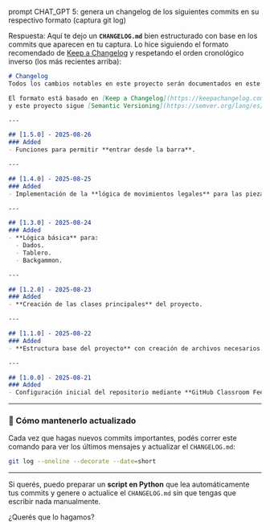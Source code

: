  
prompt CHAT_GPT 5: genera un changelog de los siguientes commits en su respectivo formato (captura git log)

Respuesta: Aquí te dejo un **`CHANGELOG.md`** bien estructurado con base en los commits que aparecen en tu captura. Lo hice siguiendo el formato recomendado de [Keep a Changelog](https://keepachangelog.com/) y respetando el orden cronológico inverso (los más recientes arriba):

```markdown
# Changelog
Todos los cambios notables en este proyecto serán documentados en este archivo.

El formato está basado en [Keep a Changelog](https://keepachangelog.com/es/1.0.0/)
y este proyecto sigue [Semantic Versioning](https://semver.org/lang/es/).

---

## [1.5.0] - 2025-08-26
### Added
- Funciones para permitir **entrar desde la barra**.

---

## [1.4.0] - 2025-08-25
### Added
- Implementación de la **lógica de movimientos legales** para las piezas.

---

## [1.3.0] - 2025-08-24
### Added
- **Lógica básica** para:
  - Dados.
  - Tablero.
  - Backgammon.

---

## [1.2.0] - 2025-08-23
### Added
- **Creación de las clases principales** del proyecto.

---

## [1.1.0] - 2025-08-22
### Added
- **Estructura base del proyecto** con creación de archivos necesarios.

---

## [1.0.0] - 2025-08-21
### Added
- Configuración inicial del repositorio mediante **GitHub Classroom Feedback**.
```

---

### 🔹 Cómo mantenerlo actualizado

Cada vez que hagas nuevos commits importantes, podés correr este comando para ver los últimos mensajes y actualizar el `CHANGELOG.md`:

```bash
git log --oneline --decorate --date=short
```

---

Si querés, puedo preparar un **script en Python** que lea automáticamente tus commits y genere o actualice el `CHANGELOG.md` sin que tengas que escribir nada manualmente.

¿Querés que lo hagamos?


